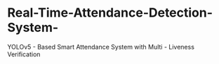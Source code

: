 # Real-Time-Attendance-Detection-System-
YOLOv5 - Based Smart Attendance System with Multi - Liveness Verification 
